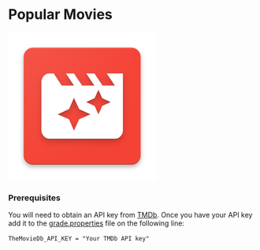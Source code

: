 # Popular Movies

<img src="art/logo.png" width=300 >

### Prerequisites

You will need to obtain an API key from [TMDb](https://www.themoviedb.org).  Once you have your API key add it to the [grade.properties](gradle.properties) file on the following line:

    TheMovieDb_API_KEY = "Your TMDb API key"
